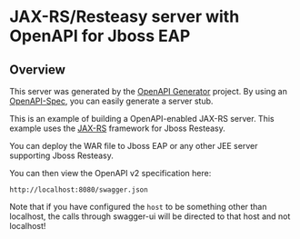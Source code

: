 # JAX-RS/Resteasy server with OpenAPI for Jboss EAP

## Overview
This server was generated by the [OpenAPI Generator](https://openapi-generator.tech) project. By using an
[OpenAPI-Spec](https://openapis.org), you can easily generate a server stub.

This is an example of building a OpenAPI-enabled JAX-RS server.
This example uses the [JAX-RS](https://jax-rs-spec.java.net/) framework for Jboss Resteasy.

You can deploy the WAR file to Jboss EAP or any other JEE server supporting Jboss Resteasy.

You can then view the OpenAPI v2 specification here:

```
http://localhost:8080/swagger.json
```

Note that if you have configured the `host` to be something other than localhost, the calls through
swagger-ui will be directed to that host and not localhost!